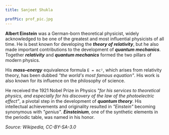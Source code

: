 ```yaml
---
title: Sanjeet Shukla

profPic: prof_pic.jpg
---
```


**Albert Einstein** was a German-born theoretical physicist, widely acknowledged to be one of the greatest and most influential physicists of all time. He is best known for developing the **_theory of relativity_**, but he also made important contributions to the development of **_quantum mechanics_**. Together **_relativity_** and **_quantum mechanics_** formed the two pillars of modern physics.

His **_mass–energy_** equivalence formula `E = mc²`, which arises from relativity theory, has been dubbed _"the world's most famous equation"_. His work is also known for its influence on the philosophy of science.

He received the 1921 Nobel Prize in Physics _"for his services to theoretical physics, and especially for his discovery of the law of the photoelectric effect"_, a pivotal step in the development of **_quantum theory_**. His intellectual achievements and originality resulted in _"Einstein"_ becoming synonymous with _"genius"_. **_Einsteinium_**, one of the synthetic elements in the periodic table, was named in his honor.

_Source: Wikipedia, CC-BY-SA-3.0_
